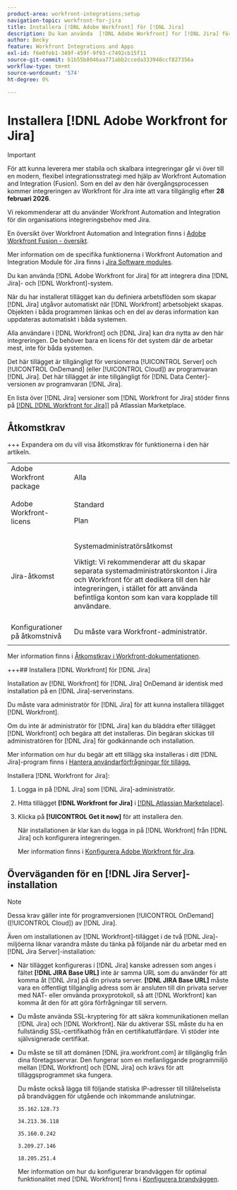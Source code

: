 ```yaml
---
product-area: workfront-integrations;setup
navigation-topic: workfront-for-jira
title: Installera [!DNL Adobe Workfront] för [!DNL Jira]
description: Du kan använda  [!DNL Adobe Workfront] for [!DNL Jira] för att integrera dina [!DNL Jira] och [!DNL Workfront] system.
author: Becky
feature: Workfront Integrations and Apps
exl-id: f6e0feb1-349f-459f-9f93-c7492cb15f11
source-git-commit: b1b55b8046aa771abb2cceda333940ccf827356a
workflow-type: tm+mt
source-wordcount: '574'
ht-degree: 0%

---
```


# Installera [!DNL Adobe Workfront for Jira]

>[!IMPORTANT]
>
>För att kunna leverera mer stabila och skalbara integreringar går vi över till en modern, flexibel integrationsstrategi med hjälp av Workfront Automation and Integration (Fusion). Som en del av den här övergångsprocessen kommer integreringen av Workfront för Jira inte att vara tillgänglig efter **28 februari 2026**.
>
>Vi rekommenderar att du använder Workfront Automation and Integration för din organisations integreringsbehov med Jira.
>
>En översikt över Workfront Automation and Integration finns i [Adobe Workfront Fusion - översikt](https://experienceleague.adobe.com/sv/docs/workfront-fusion/using/get-started-with-fusion/understand-workfront-fusion/workfront-fusion-overview).
>
>Mer information om de specifika funktionerna i Workfront Automation and Integration Module för Jira finns i [Jira Software modules](https://experienceleague.adobe.com/sv/docs/workfront-fusion/using/references/apps-and-their-modules/third-party-app-connectors/jira-software-modules).

<!--

>[!IMPORTANT]
>
>To deliver more stable and scalable integrations, we're shifting to a modern, flexible integration approach using Workfront Automation and Integration (Fusion). As part of this transition process, the Workfront for Jira integration will not be available after **February 28, 2026**. 
>
>We recommend using Workfront Automation and Integration for your organization's integration needs with Jira. 
>
>Eight ready-to-use Workfront Automation and Integration templates for Jira will be available by August to help replicate common workflows and accelerate implementation. Templates are fully customizable to meet specific business needs and can be extended as requirements evolve. 
> 
>For an overview of Workfront Automation and Integration, see [Adobe Workfront Fusion overview](https://experienceleague.adobe.com/sv/docs/workfront-fusion/using/get-started-with-fusion/understand-workfront-fusion/workfront-fusion-overview). 
>
>For information about the specific capabilities of the Workfront Automation and Integration modules for Jira, see [Jira Software modules](https://experienceleague.adobe.com/sv/docs/workfront-fusion/using/references/apps-and-their-modules/third-party-app-connectors/jira-software-modules). 

-->

Du kan använda [!DNL Adobe Workfront for Jira] för att integrera dina [!DNL Jira]- och [!DNL Workfront]-system.

När du har installerat tillägget kan du definiera arbetsflöden som skapar [!DNL Jira] utgåvor automatiskt när [!DNL Workfront] arbetsobjekt skapas. Objekten i båda programmen länkas och en del av deras information kan uppdateras automatiskt i båda systemen.

Alla användare i [!DNL Workfront] och [!DNL Jira] kan dra nytta av den här integreringen. De behöver bara en licens för det system där de arbetar mest, inte för båda systemen.

Det här tillägget är tillgängligt för versionerna [!UICONTROL Server] och [!UICONTROL OnDemand] (eller [!UICONTROL Cloud]) av programvaran [!DNL Jira]. Det här tillägget är inte tillgängligt för [!DNL Data Center]-versionen av programvaran [!DNL Jira].

En lista över [!DNL Jira] versioner som [!DNL Workfront for Jira] stöder finns på [[!DNL [!DNL Workfront for Jira]]](https://marketplace.atlassian.com/apps/1218653/workfront-for-jira?hosting=cloud&tab=overview) på Atlassian Marketplace.

## Åtkomstkrav

+++ Expandera om du vill visa åtkomstkrav för funktionerna i den här artikeln.

<table style="table-layout:auto"> 
 <col> 
 <col> 
 <tbody> 
  <tr> 
   <td role="rowheader">Adobe Workfront package</td> 
   <td><p>Alla</p>
   </td> 
  </tr> 
  <tr> 
   <td role="rowheader">Adobe Workfront-licens</td> 
   <td><p>Standard </p>
       <p>Plan </p>
   </td>
  </tr> 
  <tr> 
   <td role="rowheader">Jira-åtkomst</td> 
   <td> <p>Systemadministratörsåtkomst</p> <p>Viktigt: Vi rekommenderar att du skapar separata systemadministratörskonton i Jira och Workfront för att dedikera till den här integreringen, i stället för att använda befintliga konton som kan vara kopplade till användare.</p> </td> 
  </tr> 
  <tr> 
   <td role="rowheader">Konfigurationer på åtkomstnivå</td> 
   <td> <p>Du måste vara Workfront-administratör.</p> </td> 
  </tr> 
 </tbody> 
</table>

Mer information finns i [Åtkomstkrav i Workfront-dokumentationen](/help/quicksilver/administration-and-setup/add-users/access-levels-and-object-permissions/access-level-requirements-in-documentation.md).

+++## Installera [!DNL Workfront] för [!DNL Jira]

Installation av [!DNL Workfront] för [!DNL Jira] OnDemand är identisk med installation på en [!DNL Jira]-serverinstans.

Du måste vara administratör för [!DNL Jira] för att kunna installera tillägget [!DNL Workfront].

Om du inte är administratör för [!DNL Jira] kan du bläddra efter tillägget [!DNL Workfront] och begära att det installeras. Din begäran skickas till administratören för [!DNL Jira] för godkännande och installation.

Mer information om hur du begär att ett tillägg ska installeras i ditt [!DNL Jira]-program finns i [Hantera användarförfrågningar för tillägg.](https://confluence.atlassian.com/upm/managing-user-requests-for-add-ons-781394968.html)

Installera [!DNL Workfront for Jira]:

1. Logga in på [!DNL Jira] som [!DNL Jira]-administratör.
1. Hitta tillägget **[!DNL Workfront for Jira]** i [[!DNL Atlassian Marketplace]](https://marketplace.atlassian.com/apps/1218653/workfront-for-jira?hosting=cloud&tab=overview).

1. Klicka på **[!UICONTROL Get it now]** för att installera den.

   När installationen är klar kan du logga in på [!DNL Workfront] från [!DNL Jira] och konfigurera integreringen.

   Mer information finns i [Konfigurera Adobe Workfront för Jira](../../workfront-integrations-and-apps/use-workfront-with-jira/configure-workfront-for-jira.md).

## Överväganden för en [!DNL Jira Server]-installation

>[!NOTE]
>
>Dessa krav gäller inte för programversionen [!UICONTROL OnDemand] ([!UICONTROL Cloud]) av [!DNL Jira].

Även om installationen av [!DNL Workfront]-tillägget i de två [!DNL Jira]-miljöerna liknar varandra måste du tänka på följande när du arbetar med en [!DNL Jira Server]-installation:

* När tillägget konfigureras i [!DNL Jira] kanske adressen som anges i fältet **[!DNL JIRA Base URL]** inte är samma URL som du använder för att komma åt [!DNL Jira] på din privata server. **[!DNL JIRA Base URL]** måste vara en offentligt tillgänglig adress som är ansluten till din privata server med NAT- eller omvända proxyprotokoll, så att [!DNL Workfront] kan komma åt den för att göra förfrågningar till servern.

* Du måste använda SSL-kryptering för att säkra kommunikationen mellan [!DNL Jira] och [!DNL Workfront]. När du aktiverar SSL måste du ha en fullständig SSL-certifikathög från en certifikatutfärdare. Vi stöder inte självsignerade certifikat.
* Du måste se till att domänen [!DNL jira.workfront.com] är tillgänglig från dina företagsservrar. Den fungerar som en mellanliggande programmiljö mellan [!DNL Workfront] och [!DNL Jira] och krävs för att tilläggsprogrammet ska fungera.

  Du måste också lägga till följande statiska IP-adresser till tillåtelselista på brandväggen för utgående och inkommande anslutningar.

  `35.162.128.73`

  `34.213.36.118`

  `35.160.0.242`

  `3.209.27.146`

  `18.205.251.4`

  Mer information om hur du konfigurerar brandväggen för optimal funktionalitet med [!DNL Workfront] finns i [Konfigurera brandväggen](../../administration-and-setup/get-started-wf-administration/configure-your-firewall.md).
